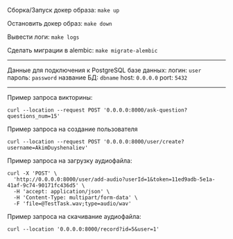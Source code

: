 Сборка/Запуск докер образа:
`make up`

Остановить докер образ:
`make down`

Вывести логи:
`make logs`

Сделать миграции в alembic:
`make migrate-alembic`

-------------------

Данные для подключения к PostgreSQL базе данных:
логин: `user`
пароль: `password`
название БД: `dbname`
host: `0.0.0.0`
port: `5432`

-------------------

Пример запроса викторины:
```
curl --location --request POST '0.0.0.0:8000/ask-question?questions_num=15'
```

Пример запроса на создание пользователя
```
curl --location --request POST '0.0.0.0:8000/user/create?username=AkimDuyshenaliev'
```

Пример запроса на загрузку аудиофайла:
```
curl -X 'POST' \
  'http://0.0.0.0:8000/user/add-audio?userId=1&token=11ed9adb-5e1a-41af-9c74-90171fc436d5' \
  -H 'accept: application/json' \
  -H 'Content-Type: multipart/form-data' \
  -F 'file=@TestTask.wav;type=audio/wav'
```

Пример запроса на скачивание аудиофайла:
```
curl --location '0.0.0.0:8000/record?id=5&user=1'
```
